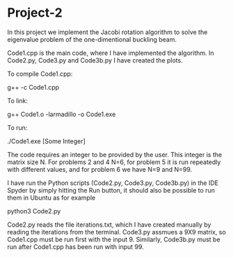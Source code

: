 # Project-2

In this project we implement the Jacobi rotation algorithm to solve the eigenvalue problem of the one-dimentional buckling beam. 

Code1.cpp is the main code, where I have implemented the algorithm. In Code2.py, Code3.py and Code3b.py I have created the plots. 

To compile Code1.cpp: 

  g++ -c Code1.cpp
  
To link: 

  g++ Code1.o -larmadillo -o Code1.exe
  
To run: 

  ./Code1.exe [Some Integer] 
  
The code requires an integer to be provided by the user. This integer is the matrix size N. For problems 2 and 4 N=6, for problem 5 it is run repeatedly with different values, and for problem 6 we have N=9 and N=99. 

I have run the Python scripts (Code2.py, Code3.py, Code3b.py) in the IDE Spyder by simply hitting the Run button, it should also be possible to run them in Ubuntu as for example 

python3 Code2.py

Code2.py reads the file iterations.txt, which I have created manually by reading the iterations from the terminal. Code3.py assmues a 9X9 matrix, so Code1.cpp must be run first with the input 9. Similarly, Code3b.py must be run after Code1.cpp has been run with input 99.  
